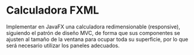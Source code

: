 # Calculadora FXML
Implementar en JavaFX una calculadora redimensionable (responsive), siguiendo el patrón de diseño MVC, de forma que sus componentes se ajusten al tamaño de la ventana para ocupar toda su superficie, por lo que será necesario utilizar los paneles adecuados.